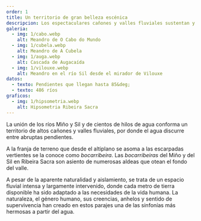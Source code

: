 ```yaml
---
order: 1
title: Un territorio de gran belleza escénica
descripcion: Los espectaculares cañones y valles fluviales sustentan y singularizan el paisaje del agua de Ribeira Sacra. Los profundos, espectaculares y sucesivos meandros son su emblema.
galeria:
  - img: 1/cabo.webp
    alt: Meandro de O Cabo do Mundo
  - img: 1/cubela.webp
    alt: Meandro de A Cubela
  - img: 1/auga.webp
    alt: Cascada de Augacaída
  - img: 1/vilouxe.webp
    alt: Meandro en el río Sil desde el mirador de Vilouxe
datos:
  - texto: Pendientes que llegan hasta 85&deg;
  - texto: 486 ríos
graficos:
  - img: 1/hipsometria.webp
    alt: Hipsometria Ribeira Sacra
---
```


La unión de los ríos Miño y Sil y de cientos de hilos de agua conforma un territorio de altos cañones y valles fluviales, por donde el agua discurre entre abruptas pendientes.

A la franja de terreno que desde el altiplano se asoma a las escarpadas vertientes se la conoce como <em>bocarribeira</em>. Las <em>bocarribeiras</em> del Miño y del Sil en Ribeira Sacra son asiento de numerosas aldeas que otean el fondo del valle.

A pesar de la aparente naturalidad y aislamiento, se trata de un espacio fluvial intensa y largamente intervenido, donde cada metro de tierra disponible ha sido adaptado a las necesidades de la vida humana. La naturaleza, el género humano, sus creencias, anhelos y sentido de supervivencia han creado en estos parajes una de las sinfonías más hermosas a partir del agua.
